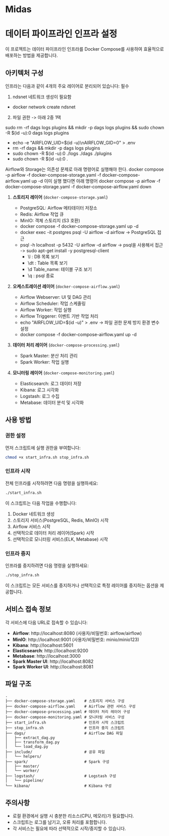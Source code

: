 # Midas

# 데이터 파이프라인 인프라 설정

이 프로젝트는 데이터 파이프라인 인프라를 Docker Compose를 사용하여 효율적으로 배포하는 방법을 제공합니다.

## 아키텍처 구성

인프라는 다음과 같이 4개의 주요 레이어로 분리되어 있습니다:
필수 
1. ndsnet 네트워크 생성이 필요함
- docker network create ndsnet
2. 파일 권한 -> 아래 2중 1택

sudo rm -rf dags logs plugins && mkdir -p dags logs plugins && sudo chown -R $(id -u):0 dags logs plugins

- echo -e "AIRFLOW_UID=$(id -u)\nAIRFLOW_GID=0" > .env
- rm -rf dags && mkdir -p dags logs plugins
- sudo chown -R $(id -u):0 ./logs ./dags ./plugins
- sudo chown -R $(id -u):0 .

Airflow와 Storage는 의존성 문제로 아래 명령어로 실행해야 한다.
docker compose -p airflow -f docker-compose-storage.yaml -f docker-compose-airflow.yaml up -d
이미 실행 했다면 아래 명령어
docker compose -p airflow -f docker-compose-storage.yaml -f docker-compose-airflow.yaml down

1. **스토리지 레이어** (`docker-compose-storage.yaml`)
   - PostgreSQL: Airflow 메타데이터 저장소
   - Redis: Airflow 작업 큐
   - MinIO: 객체 스토리지 (S3 호환)
   - docker compose -f docker-compose-storage.yaml up -d
   - docker exec -it postgres psql -U airflow -d airflow -> PostgreSQL 접근
   - psql -h localhost -p 5432 -U airflow -d airflow -> psql을 사용해서 접근 -> sudo apt-get install -y postgresql-client
     - \l : DB 목록 보기
     - \dt : Table 목록 보기
     - \d Table_name: 테이블 구조 보기
     - \q : psql 종료

2. **오케스트레이션 레이어** (`docker-compose-airflow.yaml`)
   - Airflow Webserver: UI 및 DAG 관리
   - Airflow Scheduler: 작업 스케줄링
   - Airflow Worker: 작업 실행
   - Airflow Triggerer: 이벤트 기반 작업 처리
   - echo "AIRFLOW_UID=$(id -u)" > .env -> 파일 권한 문제 방지 환경 변수 설정
   - docker compose -f docker-compose-airflow.yaml up -d

3. **데이터 처리 레이어** (`docker-compose-processing.yaml`)
   - Spark Master: 분산 처리 관리
   - Spark Worker: 작업 실행

4. **모니터링 레이어** (`docker-compose-monitoring.yaml`)
   - Elasticsearch: 로그 데이터 저장
   - Kibana: 로그 시각화
   - Logstash: 로그 수집
   - Metabase: 데이터 분석 및 시각화

## 사용 방법

### 권한 설정

먼저 스크립트에 실행 권한을 부여합니다:

```bash
chmod +x start_infra.sh stop_infra.sh
```

### 인프라 시작

전체 인프라를 시작하려면 다음 명령을 실행하세요:

```bash
./start_infra.sh
```

이 스크립트는 다음 작업을 수행합니다:
1. Docker 네트워크 생성
2. 스토리지 서비스(PostgreSQL, Redis, MinIO) 시작
3. Airflow 서비스 시작
4. 선택적으로 데이터 처리 레이어(Spark) 시작
5. 선택적으로 모니터링 서비스(ELK, Metabase) 시작

### 인프라 중지

인프라를 중지하려면 다음 명령을 실행하세요:

```bash
./stop_infra.sh
```

이 스크립트는 모든 서비스를 중지하거나 선택적으로 특정 레이어를 중지하는 옵션을 제공합니다.

## 서비스 접속 정보

각 서비스에 다음 URL로 접속할 수 있습니다:

- **Airflow**: http://localhost:8080 (사용자/비밀번호: airflow/airflow)
- **MinIO**: http://localhost:9001 (사용자/비밀번호: minio/minio123)
- **Kibana**: http://localhost:5601
- **Elasticsearch**: http://localhost:9200
- **Metabase**: http://localhost:3000
- **Spark Master UI**: http://localhost:8082
- **Spark Worker UI**: http://localhost:8081

## 파일 구조

```
.
├── docker-compose-storage.yaml    # 스토리지 서비스 구성
├── docker-compose-airflow.yaml    # Airflow 관련 서비스 구성
├── docker-compose-processing.yaml # 데이터 처리 레이어 구성
├── docker-compose-monitoring.yaml # 모니터링 서비스 구성
├── start_infra.sh                 # 인프라 시작 스크립트
├── stop_infra.sh                  # 인프라 중지 스크립트
├── dags/                          # Airflow DAG 파일
│   ├── extract_dag.py
│   ├── transform_dag.py
│   └── load_dag.py
├── include/                       # 공유 파일
│   └── helpers/
├── spark/                         # Spark 구성
│   ├── master/
│   └── worker/
├── logstash/                      # Logstash 구성
│   └── pipeline/
└── kibana/                        # Kibana 구성
```

## 주의사항

- 로컬 환경에서 실행 시 충분한 리소스(CPU, 메모리)가 필요합니다.
- 스크립트는 로그를 남기고, 오류 처리를 포함합니다.
- 각 서비스는 필요에 따라 선택적으로 시작/중지할 수 있습니다.
